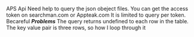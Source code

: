 APS Api 
Need help to query the json obeject files. 
You can get the access token on searchman.com or Appteak.com
It is limited to query per token. Becareful
*****Problems*****
The query returns undefined to each row in the table.
The key value pair is three rows, so how I loop through it 

